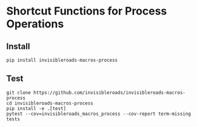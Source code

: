 # Shortcut Functions for Process Operations

## Install

    pip install invisibleroads-macros-process

## Test

    git clone https://github.com/invisibleroads/invisibleroads-macros-process
    cd invisibleroads-macros-process
    pip install -e .[test]
    pytest --cov=invisibleroads_macros_process --cov-report term-missing tests
